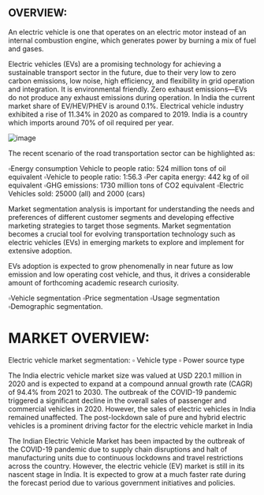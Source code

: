  ## OVERVIEW:
 
An electric vehicle is one that operates on an electric motor instead of an internal combustion engine, which generates power by burning a mix of fuel and gases.

Electric vehicles (EVs) are a promising technology for achieving a sustainable transport sector in the future, due to their very low to zero carbon emissions, low noise, high efficiency, and flexibility in grid operation and integration. It is environmental friendly. Zero exhaust emissions—EVs do not produce any exhaust emissions during operation. In India the current market share of EV/HEV/PHEV is around 0.1%. Electrical vehicle industry exhibited a rise of 11.34% in 2020 as compared to 2019. India is a country which imports around 70% of oil required per year.

![image](https://user-images.githubusercontent.com/112778267/233588236-a2ee53ce-ec05-4ff8-ae44-fd66ca7dcaad.png)


The recent scenario of the road transportation sector can be highlighted as:

 
▫️Energy consumption Vehicle to people ratio: 524 million tons of oil equivalent 
▫️Vehicle to people ratio: 1:56.3
▫️Per capita energy: 442 kg of oil equivalent
▫️GHG emissions: 1730 million tons of CO2 equivalent 
▫️Electric Vehicles sold: 25000 (all) and 2000 (cars)


Market segmentation analysis is important for understanding the needs and preferences of different customer segments and developing effective marketing strategies to target those segments. Market segmentation becomes a crucial tool for evolving transportation technology such as electric vehicles (EVs) in emerging markets to explore and implement for extensive adoption.

EVs adoption is expected to grow phenomenally in near future as low emission and low operating cost vehicle, and thus, it drives a considerable amount of forthcoming academic research curiosity.

▫️Vehicle segmentation
▫️Price segmentation
▫️Usage segmentation
▫️Demographic segmentation.

# MARKET OVERVIEW: 

Electric vehicle market segmentation:
▫️ Vehicle type
▫️ Power source type

The India electric vehicle market size was valued at USD 220.1 million in 2020 and is expected to expand at a compound annual growth rate (CAGR) of 94.4% from 2021 to 2030. The outbreak of the COVID-19 pandemic triggered a significant decline in the overall sales of passenger and commercial vehicles in 2020. However, the sales of electric vehicles in India remained unaffected. The post-lockdown sale of pure and hybrid electric vehicles is a prominent driving factor for the electric vehicle market in India

The Indian Electric Vehicle Market has been impacted by the outbreak of the COVID-19 pandemic due to supply chain disruptions and halt of manufacturing units due to continuous lockdowns and travel restrictions across the country. However, the electric vehicle (EV) market is still in its nascent stage in India. It is expected to grow at a much faster rate during the forecast period due to various government initiatives and policies.
